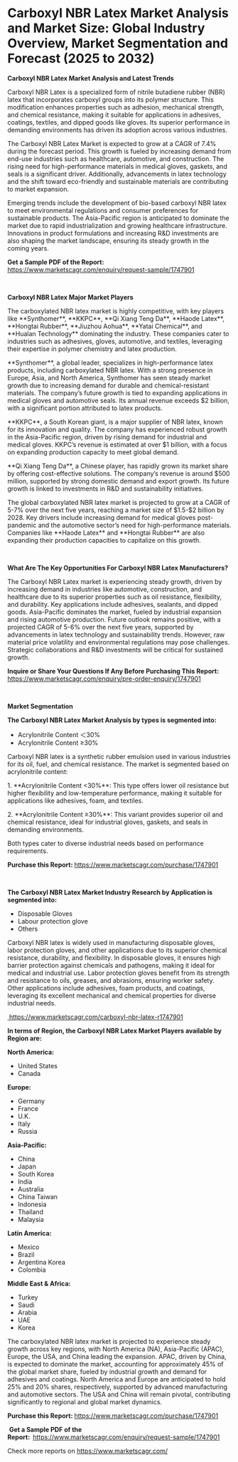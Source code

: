 <p><h1>Carboxyl NBR Latex Market Analysis and Market Size: Global Industry Overview, Market Segmentation and Forecast (2025 to 2032)</h1></p><p><strong>Carboxyl NBR Latex Market Analysis and Latest Trends</strong></p>
<p><p>Carboxyl NBR Latex is a specialized form of nitrile butadiene rubber (NBR) latex that incorporates carboxyl groups into its polymer structure. This modification enhances properties such as adhesion, mechanical strength, and chemical resistance, making it suitable for applications in adhesives, coatings, textiles, and dipped goods like gloves. Its superior performance in demanding environments has driven its adoption across various industries.</p><p>The Carboxyl NBR Latex Market is expected to grow at a CAGR of 7.4% during the forecast period. This growth is fueled by increasing demand from end-use industries such as healthcare, automotive, and construction. The rising need for high-performance materials in medical gloves, gaskets, and seals is a significant driver. Additionally, advancements in latex technology and the shift toward eco-friendly and sustainable materials are contributing to market expansion.</p><p>Emerging trends include the development of bio-based carboxyl NBR latex to meet environmental regulations and consumer preferences for sustainable products. The Asia-Pacific region is anticipated to dominate the market due to rapid industrialization and growing healthcare infrastructure. Innovations in product formulations and increasing R&D investments are also shaping the market landscape, ensuring its steady growth in the coming years.</p></p>
<p><strong>Get a Sample PDF of the Report:&nbsp;</strong> <a href="https://www.marketscagr.com/enquiry/request-sample/1747901?utm_campaign=1836&utm_medium=2&utm_source=Github&utm_content=ia&utm_term=26012025&utm_id=carboxyl-nbr-latex">https://www.marketscagr.com/enquiry/request-sample/1747901</a></p>
<p>&nbsp;</p>
<p><strong>Carboxyl NBR Latex Major Market Players</strong></p>
<p><p>The carboxylated NBR latex market is highly competitive, with key players like **Synthomer**, **KKPC**, **Qi Xiang Teng Da**, **Haode Latex**, **Hongtai Rubber**, **Jiuzhou Aohua**, **Yatai Chemical**, and **Hualan Technology** dominating the industry. These companies cater to industries such as adhesives, gloves, automotive, and textiles, leveraging their expertise in polymer chemistry and latex production.</p><p>**Synthomer**, a global leader, specializes in high-performance latex products, including carboxylated NBR latex. With a strong presence in Europe, Asia, and North America, Synthomer has seen steady market growth due to increasing demand for durable and chemical-resistant materials. The company’s future growth is tied to expanding applications in medical gloves and automotive seals. Its annual revenue exceeds $2 billion, with a significant portion attributed to latex products.</p><p>**KKPC**, a South Korean giant, is a major supplier of NBR latex, known for its innovation and quality. The company has experienced robust growth in the Asia-Pacific region, driven by rising demand for industrial and medical gloves. KKPC’s revenue is estimated at over $1 billion, with a focus on expanding production capacity to meet global demand.</p><p>**Qi Xiang Teng Da**, a Chinese player, has rapidly grown its market share by offering cost-effective solutions. The company’s revenue is around $500 million, supported by strong domestic demand and export growth. Its future growth is linked to investments in R&D and sustainability initiatives.</p><p>The global carboxylated NBR latex market is projected to grow at a CAGR of 5-7% over the next five years, reaching a market size of $1.5-$2 billion by 2028. Key drivers include increasing demand for medical gloves post-pandemic and the automotive sector’s need for high-performance materials. Companies like **Haode Latex** and **Hongtai Rubber** are also expanding their production capacities to capitalize on this growth.</p></p>
<p>&nbsp;</p>
<p><strong>What Are The Key Opportunities For Carboxyl NBR Latex Manufacturers?</strong></p>
<p><p>The Carboxyl NBR Latex market is experiencing steady growth, driven by increasing demand in industries like automotive, construction, and healthcare due to its superior properties such as oil resistance, flexibility, and durability. Key applications include adhesives, sealants, and dipped goods. Asia-Pacific dominates the market, fueled by industrial expansion and rising automotive production. Future outlook remains positive, with a projected CAGR of 5-6% over the next five years, supported by advancements in latex technology and sustainability trends. However, raw material price volatility and environmental regulations may pose challenges. Strategic collaborations and R&D investments will be critical for sustained growth.</p></p>
<p><strong>Inquire or Share Your Questions If Any Before Purchasing This Report:</strong> <a href="https://www.marketscagr.com/enquiry/pre-order-enquiry/1747901?utm_campaign=1836&utm_medium=2&utm_source=Github&utm_content=ia&utm_term=26012025&utm_id=carboxyl-nbr-latex">https://www.marketscagr.com/enquiry/pre-order-enquiry/1747901</a></p>
<p>&nbsp;</p>
<p><strong>Market Segmentation</strong></p>
<p><strong>The Carboxyl NBR Latex Market Analysis by types is segmented into:</strong></p>
<p><ul><li>Acrylonitrile Content ＜30%</li><li>Acrylonitrile Content ≥30%</li></ul></p>
<p><p>Carboxyl NBR latex is a synthetic rubber emulsion used in various industries for its oil, fuel, and chemical resistance. The market is segmented based on acrylonitrile content:  </p><p>1. **Acrylonitrile Content <30%**: This type offers lower oil resistance but higher flexibility and low-temperature performance, making it suitable for applications like adhesives, foam, and textiles.  </p><p>2. **Acrylonitrile Content ≥30%**: This variant provides superior oil and chemical resistance, ideal for industrial gloves, gaskets, and seals in demanding environments.  </p><p>Both types cater to diverse industrial needs based on performance requirements.</p></p>
<p><strong>Purchase this Report:&nbsp;</strong><a href="https://www.marketscagr.com/purchase/1747901?utm_campaign=1836&utm_medium=2&utm_source=Github&utm_content=ia&utm_term=26012025&utm_id=carboxyl-nbr-latex">https://www.marketscagr.com/purchase/1747901</a></p>
<p>&nbsp;</p>
<p><strong>The Carboxyl NBR Latex Market Industry Research by Application is segmented into:</strong></p>
<p><ul><li>Disposable Gloves</li><li>Labour protection glove</li><li>Others</li></ul></p>
<p><p>Carboxyl NBR latex is widely used in manufacturing disposable gloves, labor protection gloves, and other applications due to its superior chemical resistance, durability, and flexibility. In disposable gloves, it ensures high barrier protection against chemicals and pathogens, making it ideal for medical and industrial use. Labor protection gloves benefit from its strength and resistance to oils, greases, and abrasions, ensuring worker safety. Other applications include adhesives, foam products, and coatings, leveraging its excellent mechanical and chemical properties for diverse industrial needs.</p></p>
<p><a href="https://www.marketscagr.com/carboxyl-nbr-latex-r1747901?utm_campaign=1836&utm_medium=2&utm_source=Github&utm_content=ia&utm_term=26012025&utm_id=carboxyl-nbr-latex">&nbsp;https://www.marketscagr.com/carboxyl-nbr-latex-r1747901</a></p>
<p><strong>In terms of Region, the Carboxyl NBR Latex Market Players available by Region are:</strong></p>
<p>
    <p> <strong> North America: </strong>
        <ul>
            <li>United States</li>
            <li>Canada</li>
        </ul>
        </p> 
    <p> <strong> Europe: </strong>
        <ul>
            <li>Germany</li>
            <li>France</li>
            <li>U.K.</li>
            <li>Italy</li>
            <li>Russia</li>
        </ul>
        </p> 
    <p> <strong> Asia-Pacific: </strong>
        <ul>
            <li>China</li>
            <li>Japan</li>
            <li>South Korea</li>
            <li>India</li>
            <li>Australia</li>
            <li>China Taiwan</li>
            <li>Indonesia</li>
            <li>Thailand</li>
            <li>Malaysia</li>
        </ul>
        </p> 
    <p> <strong> Latin America: </strong>
        <ul>
            <li>Mexico</li>
            <li>Brazil</li>
            <li>Argentina Korea</li>
            <li>Colombia</li>
        </ul>
        </p> 
    <p> <strong> Middle East & Africa: </strong>
        <ul>
            <li>Turkey</li>
            <li>Saudi</li>
            <li>Arabia</li>
            <li>UAE</li>
            <li>Korea</li>
        </ul>
    </p>
    </p>
<p><p>The carboxylated NBR latex market is projected to experience steady growth across key regions, with North America (NA), Asia-Pacific (APAC), Europe, the USA, and China leading the expansion. APAC, driven by China, is expected to dominate the market, accounting for approximately 45% of the global market share, fueled by industrial growth and demand for adhesives and coatings. North America and Europe are anticipated to hold 25% and 20% shares, respectively, supported by advanced manufacturing and automotive sectors. The USA and China will remain pivotal, contributing significantly to regional and global market dynamics.</p></p>
<p><strong>Purchase this Report: </strong><a href="https://www.marketscagr.com/purchase/1747901?utm_campaign=1836&utm_medium=2&utm_source=Github&utm_content=ia&utm_term=26012025&utm_id=carboxyl-nbr-latex">https://www.marketscagr.com/purchase/1747901</a></p>
<p>&nbsp;<strong>Get a Sample PDF of the Report:&nbsp;&nbsp;</strong><a href="https://www.marketscagr.com/enquiry/request-sample/1747901?utm_campaign=1836&utm_medium=2&utm_source=Github&utm_content=ia&utm_term=26012025&utm_id=carboxyl-nbr-latex">https://www.marketscagr.com/enquiry/request-sample/1747901</a></p>
<p><strong></strong></p>
<p>Check more reports on <a href="https://www.marketscagr.com/?utm_campaign=1836&utm_medium=2&utm_source=Github&utm_content=ia&utm_term=26012025&utm_id=carboxyl-nbr-latex">https://www.marketscagr.com/</a></p>